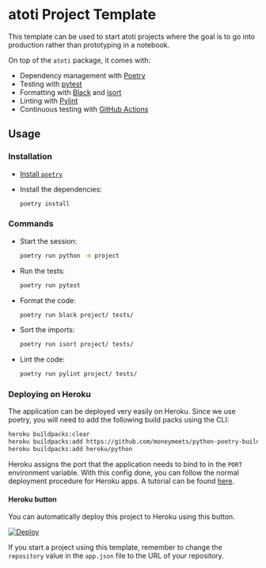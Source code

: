 # atoti Project Template

This template can be used to start atoti projects where the goal is to go into production rather than prototyping in a notebook.

On top of the `atoti` package, it comes with:

- Dependency management with [Poetry](https://python-poetry.org/)
- Testing with [pytest](https://docs.pytest.org/)
- Formatting with [Black](https://black.readthedocs.io/) and [isort](https://pycqa.github.io/isort/)
- Linting with [Pylint](https://www.pylint.org/)
- Continuous testing with [GitHub Actions](https://github.com/features/actions)

## Usage

### Installation

- [Install `poetry`](https://python-poetry.org/docs/#installation)
- Install the dependencies:

  ```bash
  poetry install
  ```

### Commands

- Start the session:

  ```bash
  poetry run python -m project
  ```

- Run the tests:

  ```bash
  poetry run pytest
  ```

- Format the code:

  ```bash
  poetry run black project/ tests/
  ```

- Sort the imports:

  ```bash
  poetry run isort project/ tests/
  ```

- Lint the code:

  ```bash
  poetry run pylint project/ tests/
  ```

### Deploying on Heroku

The application can be deployed very easily on Heroku. Since we use poetry, you will need to add the following build packs using the CLI:

```bash
heroku buildpacks:clear
heroku buildpacks:add https://github.com/moneymeets/python-poetry-buildpack.git
heroku buildpacks:add heroku/python
```

Heroku assigns the port that the application needs to bind to in the `PORT` environment variable.
With this config done, you can follow the normal deployment procedure for Heroku apps.
A tutorial can be found [here](https://devcenter.heroku.com/articles/getting-started-with-python).

#### Heroku button

You can automatically deploy this project to Heroku using this button.

[![Deploy](https://www.herokucdn.com/deploy/button.svg)](https://heroku.com/deploy)

If you start a project using this template, remember to change the `repository` value in the `app.json` file to the URL of your repository.
